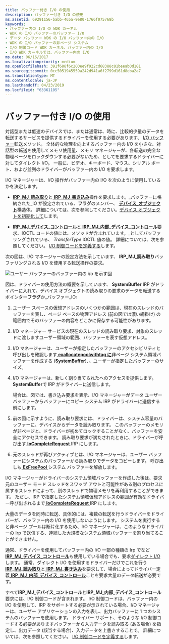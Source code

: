 ```yaml
---
title: バッファー付き I/O の使用
description: バッファー付き I/O の使用
ms.assetid: 69291156-babb-465a-9e80-1766f075768b
keywords:
- バッファー内の I/O の WDK カーネル
- WDK の I/O バッファーのバッファー I/O
- データ バッファー WDK の I/O バッファー内の I/O
- WDK の I/O バッファーの非ページ システム
- I/O 制御コード WDK カーネル、バッファー内の I/O
- I/O WDK カーネルでは、バッファー内の I/O
ms.date: 06/16/2017
ms.localizationpriority: medium
ms.openlocfilehash: 391f688f6c200ee9f922cd68388c81beeab0d181
ms.sourcegitcommit: 0cc5051945559a242d941a6f2799d161d8eba2a7
ms.translationtype: MT
ms.contentlocale: ja-JP
ms.lasthandoff: 04/23/2019
ms.locfileid: "63361105"
---
```

# <a name="using-buffered-io"></a>バッファー付き I/O の使用





対話型または低速のデバイスでは、または通常は、時に、比較的少量のデータを転送するサービスを提供するドライバーを使用する必要があります、 [I/O バッファー](methods-for-accessing-data-buffers.md)転送メソッド。 全体的な物理を向上するバッファー内の I/O を小さな、対話型の転送を使用してメモリ使用量、メモリ マネージャーが、各転送の完全な物理ページをロックダウンする必要がないため、としてを要求するドライバーに対してダイレクト I/O。 一般に、ビデオ、キーボード、マウス、シリアル ポート、および並列のドライバーがバッファー内の I/O を要求します。

I/O マネージャーは、I/O 操作がバッファー内の I/O を次のように使用しているかを決定します。

-   [ **IRP\_MJ\_読み取り**](https://msdn.microsoft.com/library/windows/hardware/ff550794)と[ **IRP\_MJ\_書き込み**](https://msdn.microsoft.com/library/windows/hardware/ff550819)操作を要求します。\_バッファーに格納された\_IO が設定されている、**フラグ**のメンバー、 [**デバイス\_オブジェクト**](https://msdn.microsoft.com/library/windows/hardware/ff543147)構造体。 詳細については、次を参照してください。[デバイス オブジェクトを初期化して](initializing-a-device-object.md)します。

-   [ **IRP\_MJ\_デバイス\_コントロール**](https://msdn.microsoft.com/library/windows/hardware/ff550744)と[ **IRP\_MJ\_内部\_デバイス\_コントロール**](https://msdn.microsoft.com/library/windows/hardware/ff550766)要求、IOCTL コードの値には、メソッドが含まれています。\_としてバッファリングされている、 *TransferType* IOCTL 値の値。 詳細については、次を参照してください。 [I/O 制御コードを定義する](defining-i-o-control-codes.md)します。

次の図は、I/O マネージャーの設定方法を示しています、 **IRP\_MJ\_読み取り**バッファリングされる I/O を使用する転送操作の要求。

![ユーザー バッファーのバッファー内の i/o を示す図](images/3mdlbffr.png)

図は、ドライバーの使用方法の概要を示しています、 **SystemBuffer** IRP がドライバーに入れて、デバイス オブジェクトの読み取りの要求のデータを転送するポインター**フラグ**か\_バッファー\_IO:

1.  ユーザー スペースの仮想アドレスのいくつかの範囲は、現在のスレッドのバッファーを表し、ページ ベースの物理アドレス (前の図では濃い網掛け) の範囲内でそのバッファーの内容をどこかに保存する可能性があります。

2.  I/O マネージャー サービスの現在のスレッドの読み取り要求、対象のスレッドに渡しますユーザー領域の範囲、バッファーを表す仮想アドレス。

3.  I/O マネージャーは、ユーザーが指定したバッファーのアクセシビリティと呼び出しを確認します[ **exallocatepoolwithtag に**](https://msdn.microsoft.com/library/windows/hardware/ff544520)非ページ システム領域バッファーを作成する (**SystemBuffer**)、。ユーザーが指定したバッファーのサイズ。

4.  I/O マネージャーは、新しく割り当てられたへのアクセスを提供します。 **SystemBuffer**で IRP がドライバーに送信します。

    場合は、図では、書き込み要求を表示、I/O マネージャーがデータ ユーザー バッファーからバッファーにコピー システム IRP がドライバーに送信する前にします。

5.  前の図に示すように、読み取り要求には、ドライバーは、システム容量のバッファーに、デバイスからデータを読み取ります。 このバッファーのメモリが非ページと、ドライバーが初めてロックすることがなく、バッファーを安全にアクセスできます。 読み取り要求が満たされたときに、ドライバーが呼び出す[ **IoCompleteRequest** ](https://msdn.microsoft.com/library/windows/hardware/ff548343) IRP にします。

6.  元のスレッドが再びアクティブとは、I/O マネージャーは、ユーザー バッファーにシステムのバッファーから読み取りでデータをコピーします。 呼び出しも[ **ExFreePool** ](https://msdn.microsoft.com/library/windows/hardware/ff544590)システム バッファーを解放します。

I/O マネージャーがドライバーのシステム領域バッファーを作成した後は、要求元のユーザー モード スレッドをスワップ アウトと可能性がある別のプロセスに属するスレッドによって、別のスレッドで物理メモリを再利用することができます。 ただし、IRP で指定したシステム領域仮想アドレスの範囲が有効なドライバー呼び出されるまで[ **IoCompleteRequest** ](https://msdn.microsoft.com/library/windows/hardware/ff548343) IRP にします。

大量のデータを同時に転送、具体的には、複数の転送を行うドライバーをドライバーが、バッファー内の I/O を使用しないようにします。 システムを実行すると非ページ プールは断片化するため、I/O マネージャーは、このようなドライバーの Irp で送信する、連続した大規模なシステム領域バッファーを割り当てることができません。

通常、ドライバーを使用してバッファー内の I/O 一部の種類の Irp でなど[ **IRP\_MJ\_デバイス\_コントロール**](https://msdn.microsoft.com/library/windows/hardware/ff550744)も使用している場合でも、要求[ダイレクト I/O](methods-for-accessing-data-buffers.md)します。 通常、ダイレクト I/O を使用するドライバーだけでこれを行う[ **IRP\_MJ\_読み取り**](https://msdn.microsoft.com/library/windows/hardware/ff550794)と[ **IRP\_MJ\_書き込み**](https://msdn.microsoft.com/library/windows/hardware/ff550819)を要求して、場合によってドライバー定義[ **IRP\_MJ\_内部\_デバイス\_コントロール**](https://msdn.microsoft.com/library/windows/hardware/ff550766)ことを要求大量のデータ転送が必要です。

すべて**IRP\_MJ\_デバイス\_コントロール**と**IRP\_MJ\_内部\_デバイス\_コントロール**要求には、I/O 制御コードが含まれます。 I/O 制御コードは、バッファー内の I/O を使用して、IRP をサポートする必要が示されている場合、I/O マネージャーは、ユーザー アプリケーションの入力を表し、出力バッファーに 1 つのシステムのバッファーを使用します。 ドライバー サポート、そのような I/O 制御コードする必要がありますバッファーから入力データを読み取る (ある場合) を指定し、出力データ (該当する場合)、入力データを上書きすることで。 詳細については、次を参照してください。 [I/O 制御コードを定義する](defining-i-o-control-codes.md)します。

 

 




